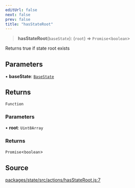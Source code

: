 ```yaml
---
editUrl: false
next: false
prev: false
title: "hasStateRoot"
---
```


> **hasStateRoot**(`baseState`): (`root`) => `Promise`\<`boolean`\>

Returns true if state root exists

## Parameters

• **baseState**: [`BaseState`](/reference/tevm/state/type-aliases/basestate/)

## Returns

`Function`

### Parameters

• **root**: `Uint8Array`

### Returns

`Promise`\<`boolean`\>

## Source

[packages/state/src/actions/hasStateRoot.js:7](https://github.com/evmts/tevm-monorepo/blob/main/packages/state/src/actions/hasStateRoot.js#L7)
